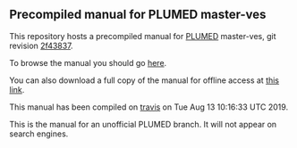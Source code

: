 Precompiled manual for PLUMED master-ves
-----------------------------

This repository hosts a precompiled manual for [PLUMED](http://www.plumed.org) master-ves,
git revision [2f43837](https://github.com/ves-code/plumed2-ves/commit/2f43837).

To browse the manual you should go [here](http://ves-code.github.io/doc-master-ves).

You can also download a full copy of the manual for offline access
at [this link](http://github.com/ves-code/doc-master-ves/archive/gh-pages.zip).

This manual has been compiled on [travis](http://travis-ci.org/ves-code/plumed2-ves) on Tue Aug 13 10:16:33 UTC 2019.

This is the manual for an unofficial PLUMED branch. It will not appear on search engines.
